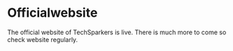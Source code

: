 # Officialwebsite
The official website of TechSparkers is live. 
There is much more to come so check website regularly.
